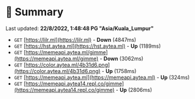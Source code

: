 # 📖 Summary
Last updated: **22/8/2022, 1:48:48 PG "Asia/Kuala_Lumpur"**

- `GET` [https://lilr.ml](https://lilr.ml) - **Down** (4847ms)
- `GET` [https://hst.aytea.ml](https://hst.aytea.ml) - **Up** (1189ms)
- `GET` [https://memeapi.aytea.ml/gimme](https://memeapi.aytea.ml/gimme) - **Down** (3062ms)
- `GET` [https://color.aytea.ml/4b31d6.png](https://color.aytea.ml/4b31d6.png) - **Up** (1758ms)
- `GET` [https://memeapi.aytea.ml](https://memeapi.aytea.ml) - **Up** (324ms)
- `GET` [https://memeapi.aytea14.repl.co/gimme](https://memeapi.aytea14.repl.co/gimme) - **Up** (2806ms)
